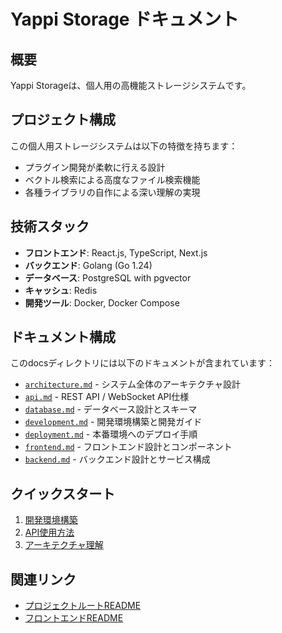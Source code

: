 # Yappi Storage ドキュメント

## 概要

Yappi Storageは、個人用の高機能ストレージシステムです。

## プロジェクト構成

この個人用ストレージシステムは以下の特徴を持ちます：

- プラグイン開発が柔軟に行える設計
- ベクトル検索による高度なファイル検索機能
- 各種ライブラリの自作による深い理解の実現

## 技術スタック

- **フロントエンド**: React.js, TypeScript, Next.js
- **バックエンド**: Golang (Go 1.24)
- **データベース**: PostgreSQL with pgvector
- **キャッシュ**: Redis
- **開発ツール**: Docker, Docker Compose

## ドキュメント構成

このdocsディレクトリには以下のドキュメントが含まれています：

- [`architecture.md`](./architecture.md) - システム全体のアーキテクチャ設計
- [`api.md`](./api.md) - REST API / WebSocket API仕様
- [`database.md`](./database.md) - データベース設計とスキーマ
- [`development.md`](./development.md) - 開発環境構築と開発ガイド
- [`deployment.md`](./deployment.md) - 本番環境へのデプロイ手順
- [`frontend.md`](./frontend.md) - フロントエンド設計とコンポーネント
- [`backend.md`](./backend.md) - バックエンド設計とサービス構成

## クイックスタート

1. [開発環境構築](./development.md#環境構築)
2. [API使用方法](./api.md#認証)
3. [アーキテクチャ理解](./architecture.md)

## 関連リンク

- [プロジェクトルートREADME](../README.md)
- [フロントエンドREADME](../frontend/README.md) 